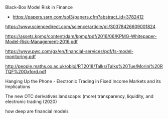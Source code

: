 Black-Box Model Risk in Finance
+ https://papers.ssrn.com/sol3/papers.cfm?abstract_id=3782412

https://www.sciencedirect.com/science/article/pii/S0378426609001824


https://assets.kpmg/content/dam/kpmg/pdf/2016/06/KPMG-Whitepaper-Model-Risk-Management-2016.pdf

https://www.pwc.com/gx/en/financial-services/pdf/fs-model-monitoring.pdf

http://people.maths.ox.ac.uk/obloj/RT2018/Talks/Talks%20Tue/Morini%20RTQF%20Oxford.pdf

Hanging Up the Phone - Electronic Trading in Fixed Income Markets and its Implications

The new OTC derivatives landscape: (more) transparency, liquidity, and electronic trading (2020)

how deep are financial models